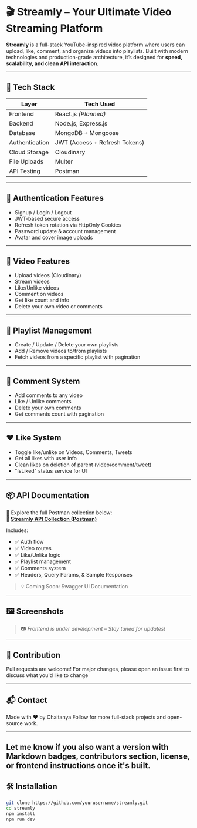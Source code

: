 # 🎬 Streamly – Your Ultimate Video Streaming Platform

**Streamly** is a full-stack YouTube-inspired video platform where users can upload, like, comment, and organize videos into playlists. Built with modern technologies and production-grade architecture, it’s designed for **speed, scalability, and clean API interaction**.

---

## 🚀 Tech Stack

| Layer           | Tech Used                            |
|------------------|----------------------------------------|
| Frontend         | React.js *(Planned)*                  |
| Backend          | Node.js, Express.js                   |
| Database         | MongoDB + Mongoose                    |
| Authentication   | JWT (Access + Refresh Tokens)         |
| Cloud Storage    | Cloudinary                            |
| File Uploads     | Multer                                |
| API Testing      | Postman                               |

---

## 🔐 Authentication Features

- Signup / Login / Logout
- JWT-based secure access
- Refresh token rotation via HttpOnly Cookies
- Password update & account management
- Avatar and cover image uploads

---

## 🎥 Video Features

- Upload videos (Cloudinary)
- Stream videos
- Like/Unlike videos
- Comment on videos
- Get like count and info
- Delete your own video or comments

---

## 📁 Playlist Management

- Create / Update / Delete your own playlists
- Add / Remove videos to/from playlists
- Fetch videos from a specific playlist with pagination

---

## 💬 Comment System

- Add comments to any video
- Like / Unlike comments
- Delete your own comments
- Get comments count with pagination

---

## ❤️ Like System

- Toggle like/unlike on Videos, Comments, Tweets
- Get all likes with user info
- Clean likes on deletion of parent (video/comment/tweet)
- "IsLiked" status service for UI

---

## 📦 API Documentation

🔗 Explore the full Postman collection below:  
**📘 [Streamly API Collection (Postman)](https://chaitanya-7904147.postman.co/workspace/chaitanya's-Workspace~4d123e95-d3c8-43f9-8cdf-6ca088785c63/collection/45095694-ba5e6a6d-705d-4a38-81a9-bd89ba8d7520?action=share&source=copy-link&creator=45095694)**

Includes:
- ✅ Auth flow
- ✅ Video routes
- ✅ Like/Unlike logic
- ✅ Playlist management
- ✅ Comments system
- ✅ Headers, Query Params, & Sample Responses

> 💡 Coming Soon: Swagger UI Documentation

---

## 🖼️ Screenshots

> 📷 *Frontend is under development – Stay tuned for updates!*

---

## 🤝 Contribution
Pull requests are welcome! For major changes, please open an issue first to discuss what you'd like to change

---

## 📬 Contact
Made with ❤️ by Chaitanya
Follow for more full-stack projects and open-source work.

---

## Let me know if you also want a version with Markdown badges, contributors section, license, or frontend instructions once it's built.

## 🛠️ Installation

```bash
git clone https://github.com/yourusername/streamly.git
cd streamly
npm install
npm run dev
